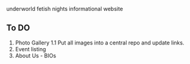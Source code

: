 underworld fetish nights informational website

## To DO
1. Photo Gallery
1.1 Put all images into a central repo and update links.
2. Event listing
3. About Us - BIOs 
